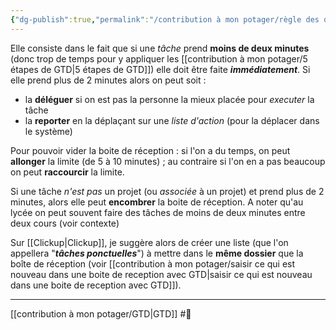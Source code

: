 ```yaml
---
{"dg-publish":true,"permalink":"/contribution à mon potager/règle des deux minutes/"}
---
```


Elle consiste dans le fait que si une *tâche* prend **moins de deux minutes** (donc trop de temps pour y appliquer les [[contribution à mon potager/5 étapes de GTD\|5 étapes de GTD]]) elle doit être faite ***immédiatement***. Si elle prend plus de 2 minutes alors on peut soit :
- la **déléguer** si on est pas la personne la mieux placée pour *executer* la tâche
- la **reporter** en la déplaçant sur une *liste d'action* (pour la déplacer dans le système)

Pour pouvoir vider la boite de réception : si l'on a du temps, on peut **allonger** la limite (de 5 à 10 minutes) ; au contraire si l'on en a pas beaucoup on peut **raccourcir** la limite.

Si une tâche *n'est pas* un projet (ou *associée* à un projet) et prend plus de 2 minutes, alors elle peut **encombrer** la boite de réception.
A noter qu'au lycée on peut souvent faire des tâches de moins de deux minutes entre deux cours (voir contexte)

Sur [[Clickup\|Clickup]], je suggère alors de créer une liste (que l'on appellera "***tâches ponctuelles***") à mettre dans le **même dossier** que la boîte de réception (voir [[contribution à mon potager/saisir ce qui est nouveau dans une boite de reception avec GTD\|saisir ce qui est nouveau dans une boite de reception avec GTD]]).

---
[[contribution à mon potager/GTD\|GTD]] #🌲 